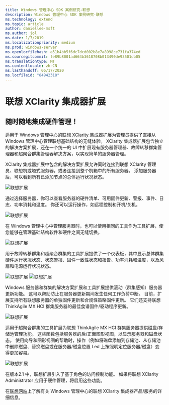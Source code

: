 ```yaml
---
title: Windows 管理中心 SDK 案例研究-联想
description: Windows 管理中心 SDK 案例研究-联想
ms.technology: extend
ms.topic: article
author: daniellee-msft
ms.author: jol
ms.date: 1/7/2019
ms.localizationpriority: medium
ms.prod: windows-server
ms.openlocfilehash: a51b4bb5f6dc7dcd002b8e7a8998ce731fa374ed
ms.sourcegitcommit: fe89b8001ad664b3618708b013490de93501db05
ms.translationtype: MT
ms.contentlocale: zh-CN
ms.lasthandoff: 06/17/2020
ms.locfileid: "84942318"
---
```

# <a name="lenovo-xclarity-integrator-extension"></a>联想 XClarity 集成器扩展

## <a name="integrated-hardware-management-everywhere"></a>随时随地集成硬件管理！

适用于 Windows 管理中心的[联想 XClarity 集成](https://www.lenovo.com/us/en/data-center/software/systems-management/XClarity-Integrator/p/WMD00000370)器扩展为管理员提供了直接从 Windows 管理中心管理联想基础结构的无缝体验。 XClarity 集成器扩展包含独立的解决方案扩展，还在一个统一的 UI 中扩展现有服务器管理器、故障转移群集管理器和超聚合群集管理器解决方案，以实现简单的服务器管理。 

XClarity 集成器扩展中包含的解决方案扩展允许同时连接到联想 XClarity 管理员、联想机或塔式服务器，或者连接到整个机箱中的所有服务器。 添加服务器后，可以看到所有已添加节点的总体运行状况状态。

![联想扩展](../../media/extend-case-study-lenovo/lenovo-1.png)

通过选择服务器，你可以查看服务器的硬件清单、可用固件更新、警报、事件、日志、功率消耗和温度。 你还可以运行操作，如远程控制和开机/关机。

![联想扩展](../../media/extend-case-study-lenovo/lenovo-2.png)

在 Windows 管理中心中管理服务器时，也可以使用相同的工具作为工具扩展，使您能够在管理基础结构软件和硬件之间无缝切换。

![联想扩展](../../media/extend-case-study-lenovo/lenovo-3.png)

用于故障转移群集和超聚合群集的工具扩展提供了一个仪表板，其中显示总体群集硬件运行状况状态、状态警报、固件一致性状态和报告、功率消耗和温度，以及风扇和电源运行状况状态。

![联想扩展 ](../../media/extend-case-study-lenovo/lenovo-4.png)
 ![ 联想扩展](../../media/extend-case-study-lenovo/lenovo-5.png)

Windows 服务器和群集的解决方案扩展和工具扩展提供滚动（群集感知）服务器更新功能。 这可以帮助防止在服务器更新期间发生任何工作负荷中断。 目前，扩展支持所有联想服务器的单独固件更新和合规性策略固件更新。 它们还支持联想 ThinkAgile MX HCI 群集服务器的最佳食谱固件/驱动程序更新。

![联想扩展](../../media/extend-case-study-lenovo/lenovo-6-fwupdate.png)

适用于超聚合群集的工具扩展为联想 ThinkAgile MX HCI 群集服务器提供磁盘/存储池管理功能。 这些函数包括服务器的后/正面图形视图，以显示服务器和磁盘状态。 使用向导和图形视图的帮助时，操作（例如将磁盘添加到存储池、从存储池中删除磁盘、替换磁盘或在服务器/磁盘位置 Led 上按照明定位服务器/磁盘）变得更加容易。

![联想扩展](../../media/extend-case-study-lenovo/lenovo-7-diskmgr.png)

在版本2.1 中，联想扩展引入了基于角色的访问控制功能。 如果将联想 XClarity Administrator 应用于硬件管理，将启用这些功能。

在[联想网站](https://support.lenovo.com/us/en/solutions/ht507549)上了解有关 Windows 管理中心的联想 XClarity 集成器产品/服务的详细信息。
